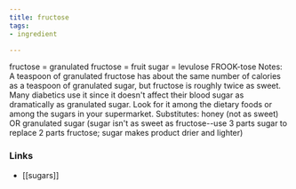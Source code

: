 ```yaml
---
title: fructose
tags:
- ingredient

---
```

fructose = granulated fructose = fruit sugar = levulose FROOK-tose Notes: A teaspoon of granulated fructose has about the same number of calories as a teaspoon of granulated sugar, but fructose is roughly twice as sweet. Many diabetics use it since it doesn't affect their blood sugar as dramatically as granulated sugar. Look for it among the dietary foods or among the sugars in your supermarket. Substitutes: honey (not as sweet) OR granulated sugar (sugar isn't as sweet as fructose--use 3 parts sugar to replace 2 parts fructose; sugar makes product drier and lighter)

### Links

* [[sugars]]
